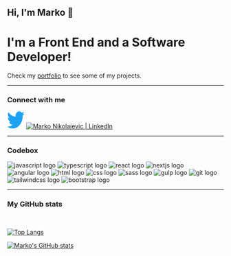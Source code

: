 ## Hi, I'm Marko 👋

# I'm a Front End and a Software Developer!
Check my [portfolio][website] to see some of my projects.
<!-- 🥅 2021 Goals: Learn more about Back End development (node, Go) -->

---
### Connect with me

[<img src="https://raw.githubusercontent.com/devicons/devicon/master/icons/twitter/twitter-original.svg" alt="Marko Nikolajevic | Twitter" width="40" height="40" height="40" />][twitter]
[<img src="https://cdn.worldvectorlogo.com/logos/linkedin-icon.svg" alt="Marko Nikolajevic | LinkedIn" width="40" height="40" height="40" />][linkedin]

---
### Codebox

<img src="https://cdn.worldvectorlogo.com/logos/logo-javascript.svg" alt="javascript logo" width="40" height="40"/> <img src="https://cdn.worldvectorlogo.com/logos/typescript.svg" alt="typescript logo" width="40" height="40"/> <img src="https://cdn.worldvectorlogo.com/logos/react-2.svg" alt="react logo" width="40" height="40"/> <img src="https://cdn.worldvectorlogo.com/logos/nextjs-2.svg" alt="nextjs logo" width="40" height="40"/> 
<img src="https://cdn.worldvectorlogo.com/logos/angular-icon-1.svg" alt="angular logo" width="40" height="40"/> <img src="https://cdn.worldvectorlogo.com/logos/html-1.svg" alt="html logo" width="40" height="40" /> <img src="https://cdn.worldvectorlogo.com/logos/css-3.svg" alt="css logo" width="40" height="40"/> <img src="https://cdn.worldvectorlogo.com/logos/sass-1.svg" alt="sass logo" width="40" height="40"/> <img src="https://cdn.worldvectorlogo.com/logos/gulp.svg" alt="gulp logo" width="40" height="40"/> <img src="https://cdn.worldvectorlogo.com/logos/git-icon.svg" alt="git logo" width="40" height="40"/> <img src="https://cdn.worldvectorlogo.com/logos/tailwindcss.svg" alt="tailwindcss logo" width="40" height="40"/> <img src="https://cdn.worldvectorlogo.com/logos/bootstrap-4.svg" alt="bootstrap logo" width="40" height="40"/>
<br />

---
### My GitHub stats
<br />

[![Top Langs](https://github-readme-stats.vercel.app/api/top-langs/?username=MarkoNikolajevic&hide=java,html,css&theme=dracula)](https://github.com/anuraghazra/github-readme-stats)

[![Marko's GitHub stats](https://github-readme-stats.vercel.app/api?username=MarkoNikolajevic&show_icons=true&theme=dracula)](https://github.com/anuraghazra/github-readme-stats)

[website]: https://www.markonikolajevic.dev
[twitter]: https://twitter.com/markez1317
[linkedin]: https://linkedin.com/in/markonikolajevic
